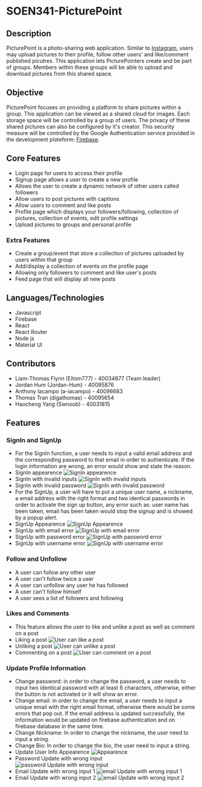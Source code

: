 # SOEN341-PicturePoint

## Description
PicturePoint is a photo-sharing web application. Similar to [Instagram](https://help.instagram.com/424737657584573), users may upload pictures to their profile, follow other users' and like/comment published picutres. This application lets PicturePointers create and be part of groups. Members within these groups will be able to upload and download pictures from this shared space. 
## Objective
PicturePoint focuses on providing a platform to share pictures within a group. This application can be viewed as a shared cloud for images. Each storage space will be controlled by a group of users. The privacy of these shared pictures can also be configured by it's creator. This security measure will be controlled by the Google Authentication service provided in the development plateform: [Firebase](https://firebase.google.com/).
## Core Features
- Login page for users to access their profile
- Signup page allows a user to create a new profile
- Allows the user to create a dynamic network of other users called followers
- Allow users to post pictures with captions
- Allow users to comment and like posts
- Profile page which displays your followers/following, collection of pictures, collection of events, edit profile settings
- Upload pictures to groups and personal profile
### Extra Features
- Create a group/event that store a collection of pictures uploaded by users within that group
- Add/display a collection of events on the profile page
- Allowing only followers to comment and like user's posts
- Feed page that will display all new posts
## Languages/Technologies
- Javascript
- Firebase
- React
- React Router
- Node js
- Material UI
## Contributors
- Liam-Thomas Flynn (Eltom777) - 40034877 (Team leader)
- Jordan Hum (Jordan-Hum) - 40095876
- Anthony Iacampo (a-iacampo) - 40096683
- Thomas Tran (digathomas) - 40095654
- Haocheng Yang (Swnoob) - 40031815
## Features
### SignIn and SignUp
- For the SignIn function, a user needs to input a valid email address and the corresponding password to that email in order to authenticate. If the login information are wrong, an error would show and state the reason.
- SignIn appearence
![SignIn appearence](https://github.com/Eltom777/SOEN341-PicturePoint/blob/dev/sprint4/Documentation/Sign%20In/button%20activated.png)
- SignIn with invalid inputs
![SignIn with invalid inputs](https://github.com/Eltom777/SOEN341-PicturePoint/blob/dev/sprint4/Documentation/Sign%20In/wrong%20input%20information.png)
- SignIn with invalid password
![SignIn with invalid password](https://github.com/Eltom777/SOEN341-PicturePoint/blob/dev/sprint4/Documentation/Sign%20In/wrong%20corresponding%20password.png)
- For the SignUp, a user will have to put a unique user name, a nickname, a email address with the right format and two identical passwords in order to activate the sign up button, any error such as: user name has been taken, email has been taken would stop the signup and is showed by a popup alert.
- SignUp Appearence
![SignUp Appearence](https://github.com/Eltom777/SOEN341-PicturePoint/blob/dev/sprint4/Documentation/Sign%20Up/Appearence.png)
- SignUp with email error
![SignUp with email error](https://github.com/Eltom777/SOEN341-PicturePoint/blob/dev/sprint4/Documentation/Sign%20Up/sign%20up%20with%20email%20error.png)
- SignUp with password error
![SignUp with password error](https://github.com/Eltom777/SOEN341-PicturePoint/blob/dev/sprint4/Documentation/Sign%20Up/sign%20up%20with%20password%20error.png)
- SignUp with username error
![SignUp with username error](https://github.com/Eltom777/SOEN341-PicturePoint/blob/dev/sprint4/Documentation/Sign%20Up/sign%20up%20with%20username%20error.png)
### Follow and Unfollow
- A user can follow any other user
- A user can't follow twice a user
- A user can unfollow any user he has followed
- A user can't follow himself
- A user sees a list of followers and following
### Likes and Comments
- This feature allows the user to like and unlike a post as well as comment on a post
- Liking a post
![User can like a post](https://github.com/Eltom777/SOEN341-PicturePoint/blob/acceptance_test/likes_comments/Documentation/Likes%20and%20Comments/liked.png)
- Unliking a post
![User can unlike a post](https://github.com/Eltom777/SOEN341-PicturePoint/blob/acceptance_test/likes_comments/Documentation/Likes%20and%20Comments/unliked.png)
- Commenting on a post
![User can comment on a post](https://github.com/Eltom777/SOEN341-PicturePoint/blob/acceptance_test/likes_comments/Documentation/Likes%20and%20Comments/comments.png)
### Update Profile Information
- Change password: in order to change the password, a user needs to input two identical password with at least 6 characters, otherwise, either the button is not activated or it will show an error.
- Change email: in order to change the email, a user needs to input a unique email with the right email format, otherwise there would be some errors that pop out. If the email address is updated successfully, the information would be updated on firebase authentication and on firebase database in the same time.
- Change Nickname: In order to change the nickname, the user need to input a string.
- Change Bio: In order to change the bio, the user need to input a string.
- Update User Info Appearence
![Appearence](https://github.com/Eltom777/SOEN341-PicturePoint/blob/dev/sprint4/Documentation/Profile%20Update/appearence.png)
- Password Update with wrong input
![password Update with wrong input](https://github.com/Eltom777/SOEN341-PicturePoint/blob/dev/sprint4/Documentation/Profile%20Update/password%20update(error).png)
- Email Update with wrong input 1
![email Update with wrong input 1](https://github.com/Eltom777/SOEN341-PicturePoint/blob/dev/sprint4/Documentation/Profile%20Update/email%20update(fail).png)
- Email Update with wrong input 2
![email Update with wrong input 2](https://github.com/Eltom777/SOEN341-PicturePoint/blob/dev/sprint4/Documentation/Profile%20Update/email%20update(fail2.0).png)
